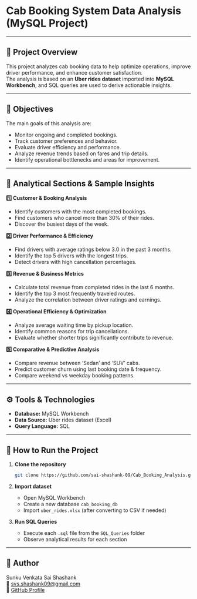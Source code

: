 # **Cab Booking System Data Analysis (MySQL Project)**
---
## **📌 Project Overview**
This project analyzes cab booking data to help optimize operations, improve driver performance, and enhance customer satisfaction.  
The analysis is based on an **Uber rides dataset** imported into **MySQL Workbench**, and SQL queries are used to derive actionable insights.

---

## **🎯 Objectives**
The main goals of this analysis are:
- Monitor ongoing and completed bookings.
- Track customer preferences and behavior.
- Evaluate driver efficiency and performance.
- Analyze revenue trends based on fares and trip details.
- Identify operational bottlenecks and areas for improvement.

---

## **🧠 Analytical Sections & Sample Insights**

**1️⃣ Customer & Booking Analysis**
- Identify customers with the most completed bookings.
- Find customers who cancel more than 30% of their rides.
- Discover the busiest days of the week.

**2️⃣ Driver Performance & Efficiency**
- Find drivers with average ratings below 3.0 in the past 3 months.
- Identify the top 5 drivers with the longest trips.
- Detect drivers with high cancellation percentages.

**3️⃣ Revenue & Business Metrics**
- Calculate total revenue from completed rides in the last 6 months.
- Identify the top 3 most frequently traveled routes.
- Analyze the correlation between driver ratings and earnings.

**4️⃣ Operational Efficiency & Optimization**
- Analyze average waiting time by pickup location.
- Identify common reasons for trip cancellations.
- Evaluate whether shorter trips significantly contribute to revenue.

**5️⃣ Comparative & Predictive Analysis**
- Compare revenue between ‘Sedan’ and ‘SUV’ cabs.
- Predict customer churn using last booking date & frequency.
- Compare weekend vs weekday booking patterns.

---

## **⚙️ Tools & Technologies**
- **Database:** MySQL Workbench  
- **Data Source:** Uber rides dataset (Excel)
- **Query Language:** SQL 

---

## **🧾 How to Run the Project**

1. **Clone the repository**
   ```bash
   git clone https://github.com/sai-shashank-09/Cab_Booking_Analysis.git
2. **Import dataset**
    * Open MySQL Workbench
    * Create a new database `cab_booking_db`
    * Import `uber_rides.xlsx` (after converting to CSV if needed)

3. **Run SQL Queries**
    * Execute each `.sql` file from the `SQL_Queries` folder
    * Observe analytical results for each section

---

## **👤 Author**  
Sunku Venkata Sai Shashank  
📧 svs.shashank09@gmail.com  
🔗 [GitHub Profile](https://github.com/sai-shashank-09)
